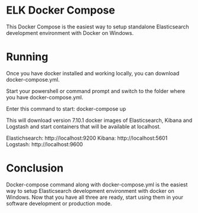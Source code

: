 # ELK Docker Compose
This Docker Compose is the easiest way to setup standalone Elasticsearch development environment with Docker on Windows.

# Running
Once you have docker installed and working locally, you can download docker-compose.yml.

Start your powershell or command prompt and switch to the folder where you have docker-compose.yml. 

Enter this command to start: docker-compose up

This will download version 7.10.1 docker images of Elasticsearch, Kibana and Logstash and start containers that will be available at localhost.

Elastichsearch: http://localhost:9200
Kibana: http://localhost:5601
Logstash: http://localhost:9600

# Conclusion
Docker-compose command along with docker-compose.yml is the easiest way to setup Elasticsearch development environment with docker on Windows. 
Now that you have all three are ready, start using them in your software development or production mode.